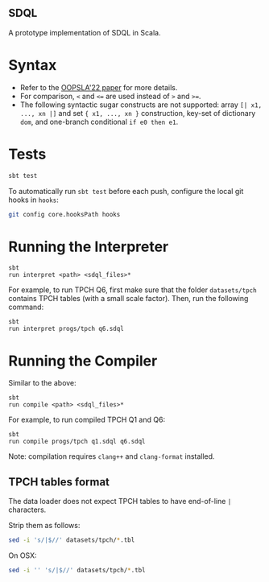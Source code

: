 SDQL
----

A prototype implementation of SDQL in Scala.

# Syntax

* Refer to the [OOPSLA'22 paper](https://dl.acm.org/doi/pdf/10.1145/3527333) for more details.
* For comparison, `<` and `<=` are used instead of `>` and `>=`.
* The following syntactic sugar constructs are not supported: array `[| x1, ..., xn |]` and set `{ x1, ..., xn }` construction, key-set of dictionary `dom`, and one-branch conditional `if e0 then e1`.

# Tests

```sh
sbt test
```

To automatically run `sbt test` before each push, configure the local git hooks in `hooks`:

```sh
git config core.hooksPath hooks
```

# Running the Interpreter

```
sbt
run interpret <path> <sdql_files>*
```

For example, to run TPCH Q6, first make sure that the folder `datasets/tpch` contains TPCH tables (with a small scale factor). Then, run the following command:

```
sbt
run interpret progs/tpch q6.sdql
```

# Running the Compiler

Similar to the above:

```
sbt
run compile <path> <sdql_files>*
```

For example, to run compiled TPCH Q1 and Q6:

```
sbt
run compile progs/tpch q1.sdql q6.sdql
```

Note: compilation requires `clang++` and `clang-format` installed.

## TPCH tables format

The data loader does not expect TPCH tables to have end-of-line `|` characters.

Strip them as follows:

```bash
sed -i 's/|$//' datasets/tpch/*.tbl
```

On OSX:

```bash
sed -i '' 's/|$//' datasets/tpch/*.tbl
```
